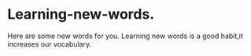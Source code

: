 # Learning-new-words.
Here are some new words for you.
Learning new words is a good habit,it increases our vocabulary.
